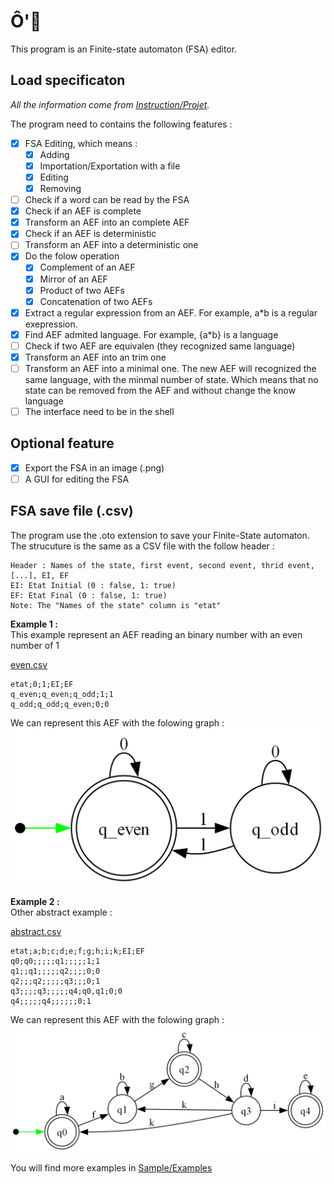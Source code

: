 # Ô'🍅
This program is an Finite-state automaton (FSA) editor.

## Load specificaton
*All the information come from [Instruction/Projet](Instruction/Projet).*

The program need to contains the following features :
- [X] FSA Editing, which means :
  - [X] Adding
  - [X] Importation/Exportation with a file
  - [X] Editing
  - [X] Removing
- [ ] Check if a word can be read by the FSA
- [X] Check if an AEF is complete
- [X] Transform an AEF into an complete AEF
- [X] Check if an AEF is deterministic
- [ ] Transform an AEF into a deterministic one
- [X] Do the folow operation
    - [X] Complement of an AEF
    - [X] Mirror of an AEF
    - [X] Product of two AEFs
    - [X] Concatenation of two AEFs 
- [X] Extract a regular expression from an AEF. For example, a\*b is a regular exepression.
- [X] Find AEF admited language. For example, {a*b} is a language
- [ ] Check if two AEF are equivalen (they recognized same language)
- [X] Transform an AEF into an trim one
- [ ] Transform an AEF into a minimal one. The new AEF will recognized the same language, with the minmal number of state. Which means that no state can be removed from the AEF and without change the know language
- [ ] The interface need to be in the shell

## Optional feature
- [X] Export the FSA in an image (.png)
- [ ] A GUI for editing the FSA

## FSA save file (.csv)
The program use the .oto extension to save your Finite-State automaton. The strucuture is the same as a CSV file with the follow header :
```
Header : Names of the state, first event, second event, thrid event, [...], EI, EF
EI: Etat Initial (0 : false, 1: true)
EF: Etat Final (0 : false, 1: true)
Note: The "Names of the state" column is "etat"
```

**Example 1 :**\
This example represent an AEF reading an binary number with an even number of 1

[even.csv](Sample/Examples/even.csv)
```
etat;0;1;EI;EF
q_even;q_even;q_odd;1;1
q_odd;q_odd;q_even;0;0
```

We can represent this AEF with the folowing graph :\
![Even AEF graph](Sample/Examples/otomate.png)

**Example 2 :**\
Other abstract example : 

[abstract.csv](Sample/Examples/abstract.csv)
```
etat;a;b;c;d;e;f;g;h;i;k;EI;EF
q0;q0;;;;;q1;;;;;1;1
q1;;q1;;;;;q2;;;;0;0
q2;;;q2;;;;;q3;;;0;1
q3;;;;q3;;;;;q4;q0,q1;0;0
q4;;;;;q4;;;;;;0;1
```
We can represent this AEF with the folowing graph :\
![Abstract AEF graph](Sample/Examples/otomate1.png)

You will find more examples in [Sample/Examples](Sample/Examples)
